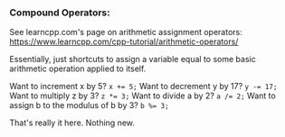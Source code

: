 ### Compound Operators:

See learncpp.com's page on arithmetic assignment operators: https://www.learncpp.com/cpp-tutorial/arithmetic-operators/


Essentially, just shortcuts to assign a variable equal to some basic arithmetic operation applied to itself.

Want to increment x by 5? `x += 5;`
Want to decrement y by 17? `y -= 17;`
Want to multiply z by 3? `z *= 3;`
Want to divide a by 2? `a /= 2;`
Want to assign b to the modulus of b by 3? `b %= 3;`


That's really it here. Nothing new. 

